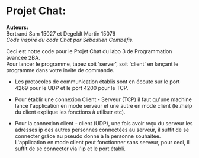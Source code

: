 # Projet Chat:

**Auteurs:**  
Bertrand    Sam     15027 et 
Degeldt     Martin  15076   
*Code inspiré du code Chat par Sébastien Combéfis.*

Ceci est notre code pour le Projet Chat du labo 3 de Programmation avancée 2BA.  
Pour lancer le programme, tapez soit 'server', soit 'client' en lançant le programme dans votre invite de commande.

* Les protocoles de communication établis sont en écoute sur le port 4269 pour le UDP et le port 4200 pour le TCP.

* Pour établir une connexion Client - Serveur (TCP) il faut qu'une machine lance l'application en mode serveur et une
 autre en mode client  (le /help du client explique les fonctions à utiliser etc).

* Pour la connexion client - client (UDP), une fois avoir reçu du serveur les adresses ip des autres personnes
 connectées au serveur, il suffit de se connecter grâce au pseudo donné à la personne souhaitée.  
L'application en mode client peut fonctionner sans serveur, pour ceci, il suffit de se connecter via l'ip et le port
établi.  

